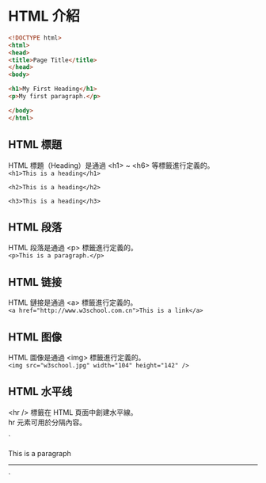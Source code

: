 # HTML 介紹

```html
<!DOCTYPE html>
<html>
<head>
<title>Page Title</title>
</head>
<body>

<h1>My First Heading</h1>
<p>My first paragraph.</p>

</body>
</html>
```

## HTML 標題

HTML 標題（Heading）是通過 &lt;h1&gt; ~ &lt;h6&gt; 等標籤進行定義的。  
`<h1>This is a heading</h1>`

`<h2>This is a heading</h2>`

`<h3>This is a heading</h3>`

## HTML 段落

HTML 段落是通過 &lt;p&gt; 標籤進行定義的。  
`<p>This is a paragraph.</p>`

## HTML 链接

HTML 鏈接是通過 &lt;a&gt; 標籤進行定義的。  
`<a href="http://www.w3school.com.cn">This is a link</a>`

## HTML 图像

HTML 圖像是通過 &lt;img&gt; 標籤進行定義的。  
`<img src="w3school.jpg" width="104" height="142" />`

## HTML 水平线

&lt;hr /&gt; 標籤在 HTML 頁面中創建水平線。  
hr 元素可用於分隔內容。

`<p>This is a paragraph</p>  
<hr />`








